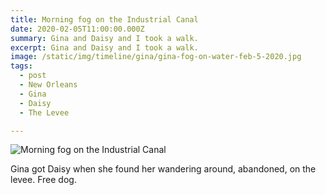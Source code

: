 ```yaml
---
title: Morning fog on the Industrial Canal
date: 2020-02-05T11:00:00.000Z
summary: Gina and Daisy and I took a walk.
excerpt: Gina and Daisy and I took a walk.
image: /static/img/timeline/gina/gina-fog-on-water-feb-5-2020.jpg
tags:
  - post 
  - New Orleans
  - Gina
  - Daisy
  - The Levee

---
```


![Morning fog on the Industrial Canal](/static/img/timeline/gina/gina-fog-on-water-feb-5-2020.jpg "Morning fog on the Industrial Canal")

Gina got Daisy when she found her wandering around, abandoned, on the levee. Free dog.